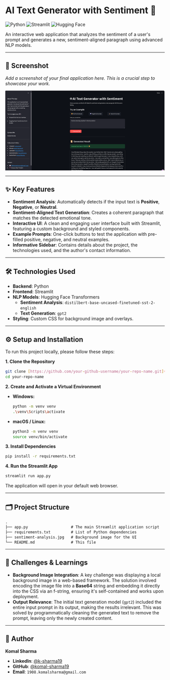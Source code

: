 # AI Text Generator with Sentiment 🤖

![Python](https://img.shields.io/badge/Python-3776AB?style=for-the-badge&logo=python&logoColor=white) ![Streamlit](https://img.shields.io/badge/Streamlit-FF4B4B?style=for-the-badge&logo=streamlit&logoColor=white) ![Hugging Face](https://img.shields.io/badge/Hugging%20Face-FFD21E?style=for-the-badge&logo=huggingface&logoColor=black)

An interactive web application that analyzes the sentiment of a user's prompt and generates a new, sentiment-aligned paragraph using advanced NLP models.

---

## 📸 Screenshot

*Add a screenshot of your final application here. This is a crucial step to showcase your work.*

![App Screenshot](./Screenshot.png)

---

## ✨ Key Features

* **Sentiment Analysis**: Automatically detects if the input text is **Positive**, **Negative**, or **Neutral**.
* **Sentiment-Aligned Text Generation**: Creates a coherent paragraph that matches the detected emotional tone.
* **Interactive UI**: A clean and engaging user interface built with Streamlit, featuring a custom background and styled components.
* **Example Prompts**: One-click buttons to test the application with pre-filled positive, negative, and neutral examples.
* **Informative Sidebar**: Contains details about the project, the technologies used, and the author's contact information.

---

## 🛠️ Technologies Used

* **Backend**: Python
* **Frontend**: Streamlit
* **NLP Models**: Hugging Face Transformers
    * **Sentiment Analysis**: `distilbert-base-uncased-finetuned-sst-2-english`
    * **Text Generation**: `gpt2`
* **Styling**: Custom CSS for background image and overlays.

---

## ⚙️ Setup and Installation

To run this project locally, please follow these steps:

**1. Clone the Repository**
```bash
git clone [https://github.com/your-github-username/your-repo-name.git](https://github.com/your-github-username/your-repo-name.git)
cd your-repo-name
```

**2. Create and Activate a Virtual Environment**
* **Windows:**
    ```bash
    python -m venv venv
    .\venv\Scripts\activate
    ```
* **macOS / Linux:**
    ```bash
    python3 -m venv venv
    source venv/bin/activate
    ```

**3. Install Dependencies**
```bash
pip install -r requirements.txt
```

**4. Run the Streamlit App**
```bash
streamlit run app.py
```
The application will open in your default web browser.

---

## 🗂️ Project Structure

```
.
├── app.py                   # The main Streamlit application script
├── requirements.txt         # List of Python dependencies
├── sentiment-analysis.jpg   # Background image for the UI
└── README.md                # This file
```

---

## 🤔 Challenges & Learnings

* **Background Image Integration**: A key challenge was displaying a local background image in a web-based framework. The solution involved encoding the image file into a **Base64** string and embedding it directly into the CSS via an f-string, ensuring it's self-contained and works upon deployment.
* **Output Relevance**: The initial text generation model (`gpt2`) included the entire input prompt in its output, making the results irrelevant. This was solved by programmatically cleaning the generated text to remove the prompt, leaving only the newly created content.

---

## 👤 Author

**Komal Sharma**

- **LinkedIn**: [@k-sharma19](https://www.linkedin.com/in/k-sharma19/)
- **GitHub**: [@komal-sharma19](https://github.com/komal-sharma19)
- **Email**: `1908.komalsharma@gmail.com`